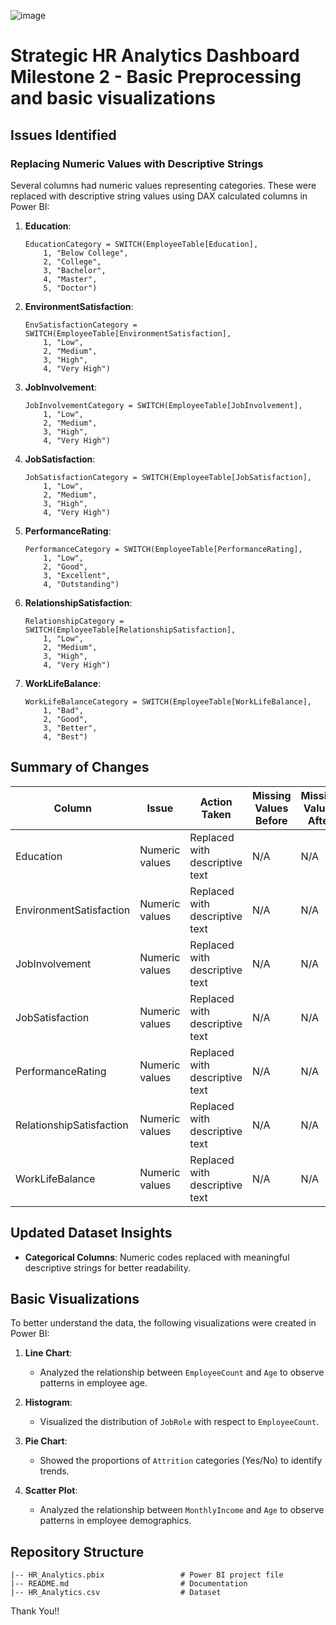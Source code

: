 
![image](https://github.com/user-attachments/assets/e397b353-d1cd-4f44-ba75-307ea2990e96)

# Strategic HR Analytics Dashboard Milestone 2 - Basic Preprocessing and basic visualizations


## Issues Identified


### Replacing Numeric Values with Descriptive Strings
Several columns had numeric values representing categories. These were replaced with descriptive string values using DAX calculated columns in Power BI:

1. **Education**:
   ```DAX
   EducationCategory = SWITCH(EmployeeTable[Education],
       1, "Below College",
       2, "College",
       3, "Bachelor",
       4, "Master",
       5, "Doctor")
   ```

2. **EnvironmentSatisfaction**:
   ```DAX
   EnvSatisfactionCategory = SWITCH(EmployeeTable[EnvironmentSatisfaction],
       1, "Low",
       2, "Medium",
       3, "High",
       4, "Very High")
   ```

3. **JobInvolvement**:
   ```DAX
   JobInvolvementCategory = SWITCH(EmployeeTable[JobInvolvement],
       1, "Low",
       2, "Medium",
       3, "High",
       4, "Very High")
   ```

4. **JobSatisfaction**:
   ```DAX
   JobSatisfactionCategory = SWITCH(EmployeeTable[JobSatisfaction],
       1, "Low",
       2, "Medium",
       3, "High",
       4, "Very High")
   ```

5. **PerformanceRating**:
   ```DAX
   PerformanceCategory = SWITCH(EmployeeTable[PerformanceRating],
       1, "Low",
       2, "Good",
       3, "Excellent",
       4, "Outstanding")
   ```

6. **RelationshipSatisfaction**:
   ```DAX
   RelationshipCategory = SWITCH(EmployeeTable[RelationshipSatisfaction],
       1, "Low",
       2, "Medium",
       3, "High",
       4, "Very High")
   ```

7. **WorkLifeBalance**:
   ```DAX
   WorkLifeBalanceCategory = SWITCH(EmployeeTable[WorkLifeBalance],
       1, "Bad",
       2, "Good",
       3, "Better",
       4, "Best")
   ```


## Summary of Changes

| Column               | Issue                         | Action Taken                    | Missing Values Before | Missing Values After |
|----------------------|-------------------------------|----------------------------------|-----------------------|----------------------|
| Education            | Numeric values               | Replaced with descriptive text  | N/A                   | N/A                  |
| EnvironmentSatisfaction | Numeric values            | Replaced with descriptive text  | N/A                   | N/A                  |
| JobInvolvement       | Numeric values               | Replaced with descriptive text  | N/A                   | N/A                  |
| JobSatisfaction      | Numeric values               | Replaced with descriptive text  | N/A                   | N/A                  |
| PerformanceRating    | Numeric values               | Replaced with descriptive text  | N/A                   | N/A                  |
| RelationshipSatisfaction | Numeric values           | Replaced with descriptive text  | N/A                   | N/A                  |
| WorkLifeBalance      | Numeric values               | Replaced with descriptive text  | N/A                   | N/A                  |

## Updated Dataset Insights
- **Categorical Columns**: Numeric codes replaced with meaningful descriptive strings for better readability.

## Basic Visualizations

To better understand the data, the following visualizations were created in Power BI:

1. **Line Chart**:
   - Analyzed the relationship between `EmployeeCount` and `Age` to observe patterns in employee age.

2. **Histogram**:
   - Visualized the distribution of `JobRole` with respect to  `EmployeeCount`.

3. **Pie Chart**:
   - Showed the proportions of `Attrition` categories (Yes/No) to identify trends.

4. **Scatter Plot**:
   - Analyzed the relationship between `MonthlyIncome` and `Age` to observe patterns in employee demographics.




## Repository Structure

```
|-- HR_Analytics.pbix                 # Power BI project file
|-- README.md                         # Documentation
|-- HR_Analytics.csv                  # Dataset
```
Thank You!!
